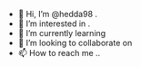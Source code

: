 - 👋 Hi, I’m @hedda98 .
- 👀 I’m interested in .
- 🌱 I’m currently learning 
- 💞️ I’m looking to collaborate on 
- 📫 How to reach me ..

<!---
hedda98/hedda98 is a ✨ special ✨ repository because its `README.md` (this file) appears on your GitHub profile.
You can click the Preview link to take a look at your changes.
--->
